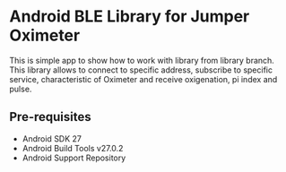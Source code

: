
Android BLE Library for Jumper Oximeter
===================================

This is simple app to show how to work with library from library branch. This library allows to connect to specific address, subscribe to specific service, characteristic of Oximeter and receive oxigenation, pi index and pulse. 

Pre-requisites
--------------

- Android SDK 27
- Android Build Tools v27.0.2
- Android Support Repository